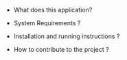 - What does this application?

- System Requirements ?

- Installation and running instructions ?

- How to contribute to the project ?